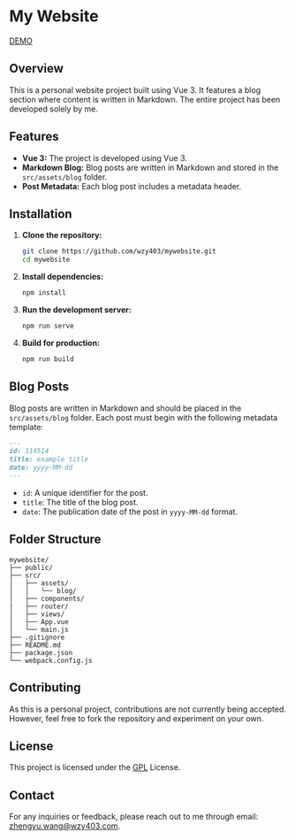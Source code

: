 # My Website

[DEMO](https://www.wzy403.com/)

## Overview

This is a personal website project built using Vue 3. It features a blog section where content is written in Markdown. The entire project has been developed solely by me.

## Features

- **Vue 3:** The project is developed using Vue 3.
- **Markdown Blog:** Blog posts are written in Markdown and stored in the `src/assets/blog` folder.
- **Post Metadata:** Each blog post includes a metadata header.

## Installation

1. **Clone the repository:**
    ```sh
    git clone https://github.com/wzy403/mywebsite.git
    cd mywebsite
    ```

2. **Install dependencies:**
    ```sh
    npm install
    ```

3. **Run the development server:**
    ```sh
    npm run serve
    ```

4. **Build for production:**
    ```sh
    npm run build
    ```

## Blog Posts

Blog posts are written in Markdown and should be placed in the `src/assets/blog` folder. Each post must begin with the following metadata template:

```markdown
---
id: 114514
title: example title
date: yyyy-MM-dd
---
```

- `id`: A unique identifier for the post.
- `title`: The title of the blog post.
- `date`: The publication date of the post in `yyyy-MM-dd` format.

## Folder Structure

```
mywebsite/
├── public/
├── src/
│   ├── assets/
│   │   └── blog/
│   ├── components/
|   ├── router/
│   ├── views/
│   ├── App.vue
│   └── main.js
├── .gitignore
├── README.md
├── package.json
└── webpack.config.js
```

## Contributing

As this is a personal project, contributions are not currently being accepted. However, feel free to fork the repository and experiment on your own.

## License

This project is licensed under the [GPL](LICENSE) License.

## Contact

For any inquiries or feedback, please reach out to me through email: zhengyu.wang@wzy403.com.
